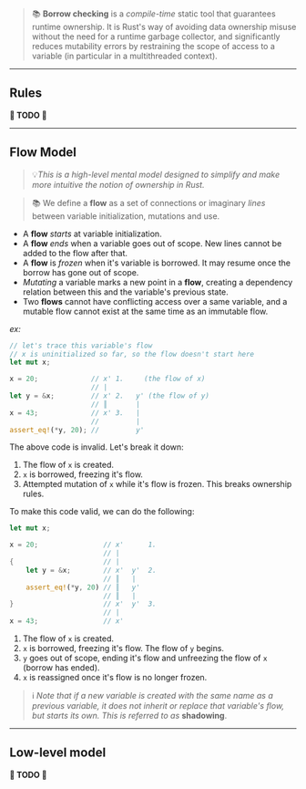 > 📚 **Borrow checking** is a *compile-time* static tool that guarantees runtime ownership. It is Rust's way of avoiding data ownership misuse without the need for a runtime garbage collector, and significantly reduces mutability errors by restraining the scope of access to a variable (in particular in a multithreaded context).

---
## Rules

**🚧 TODO 🚧**

---
## Flow Model

> 💡*This is a high-level mental model designed to simplify and make more intuitive the notion of ownership in Rust.*

> 📚 We define a **flow** as a set of connections or imaginary *lines* between variable initialization, mutations and use.

- A **flow** *starts* at variable initialization.
- A **flow** *ends* when a variable goes out of scope. New lines cannot be added to the flow after that.
- A **flow** is *frozen* when it's variable is borrowed. It may resume once the borrow has gone out of scope.
- *Mutating* a variable marks a new point in a **flow**, creating a dependency relation between this and the variable's previous state.
- Two **flows** cannot have conflicting access over a same variable, and a mutable  flow cannot exist at the same time as an immutable flow.

*ex:*
```rust
// let's trace this variable's flow
// x is uninitialized so far, so the flow doesn't start here
let mut x;

x = 20;             // x' 1.     (the flow of x)
                    // |
let y = &x;         // x' 2.   y' (the flow of y)
                    // ║       |
x = 43;             // x' 3.   |
                    //         |
assert_eq!(*y, 20); //         y'
```

The above code is invalid. Let's break it down:

1. The flow of `x` is created.
2. `x` is borrowed, freezing it's flow.
3. Attempted mutation of  `x` while it's flow is frozen. This breaks ownership rules.

To make this code valid, we can do the following:

```rust
let mut x;

x = 20;                // x'      1.
                       // |
{                      // |
	let y = &x;        // x'  y'  2.
                       // ║   |
	assert_eq!(*y, 20) // ║   y'
	                   // ║   |
}                      // x'  y'  3.
                       // |
x = 43;                // x'
```

1. The flow of `x` is created.
2. `x` is borrowed, freezing it's flow. The flow of `y` begins.
3. `y` goes out of scope, ending it's flow and unfreezing the flow of `x` (borrow has ended).
4. `x` is reassigned once it's flow is no longer frozen.

> ℹ️ *Note that if a new variable is created with the same name as a previous variable, it does not inherit or replace that variable's flow, but starts its own. This is referred to as* **shadowing**.

---
## Low-level model

**🚧 TODO 🚧**